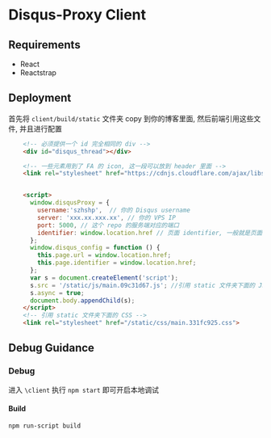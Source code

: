 # Disqus-Proxy Client

## Requirements

- React
- Reactstrap

## Deployment

首先将 `client/build/static` 文件夹 copy 到你的博客里面, 然后前端引用这些文件, 并且进行配置

```html
    <!-- 必须提供一个 id 完全相同的 div -->
    <div id="disqus_thread"></div>

    <!-- 一些元素用到了 FA 的 icon, 这一段可以放到 header 里面 -->
    <link rel="stylesheet" href="https://cdnjs.cloudflare.com/ajax/libs/font-awesome/4.7.0/css/font-awesome.min.css">


    <script>
      window.disqusProxy = {
        username:'szhshp',  // 你的 Disqus username
        server: 'xxx.xx.xxx.xx', // 你的 VPS IP
        port: 5000, // 这个 repo 的服务端对应的端口
        identifier: window.location.href // 页面 identifier, 一般就是页面 url
      };
      window.disqus_config = function () {
        this.page.url = window.location.href;
        this.page.identifier = window.location.href;
      };
      var s = document.createElement('script');
      s.src = '/static/js/main.09c31d67.js'; //引用 static 文件夹下面的 JS
      s.async = true;
      document.body.appendChild(s);
    </script>
    <!-- 引用 static 文件夹下面的 CSS -->
    <link rel="stylesheet" href="/static/css/main.331fc925.css"> 
```

## Debug Guidance

### Debug

进入 `\client` 执行 `npm start` 即可开启本地调试

#### Build

```
npm run-script build
```

